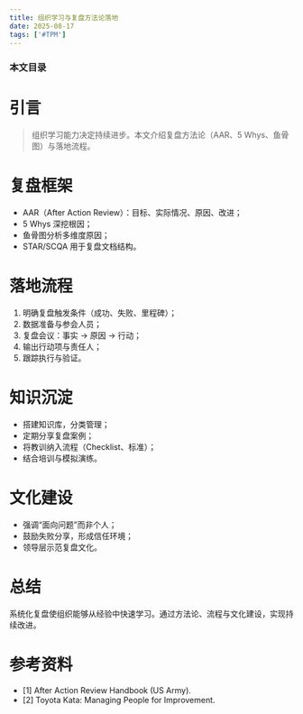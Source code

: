 ```yaml
---
title: 组织学习与复盘方法论落地
date: 2025-08-17
tags: ['#TPM']
---
```


### 本文目录
<!-- toc -->

# 引言
> 组织学习能力决定持续进步。本文介绍复盘方法论（AAR、5 Whys、鱼骨图）与落地流程。

# 复盘框架
- AAR（After Action Review）：目标、实际情况、原因、改进；
- 5 Whys 深挖根因；
- 鱼骨图分析多维度原因；
- STAR/SCQA 用于复盘文档结构。

# 落地流程
1. 明确复盘触发条件（成功、失败、里程碑）；
2. 数据准备与参会人员；
3. 复盘会议：事实 -> 原因 -> 行动；
4. 输出行动项与责任人；
5. 跟踪执行与验证。

# 知识沉淀
- 搭建知识库，分类管理；
- 定期分享复盘案例；
- 将教训纳入流程（Checklist、标准）；
- 结合培训与模拟演练。

# 文化建设
- 强调“面向问题”而非个人；
- 鼓励失败分享，形成信任环境；
- 领导层示范复盘文化。

# 总结
系统化复盘使组织能够从经验中快速学习。通过方法论、流程与文化建设，实现持续改进。

# 参考资料
- [1] After Action Review Handbook (US Army).
- [2] Toyota Kata: Managing People for Improvement.
